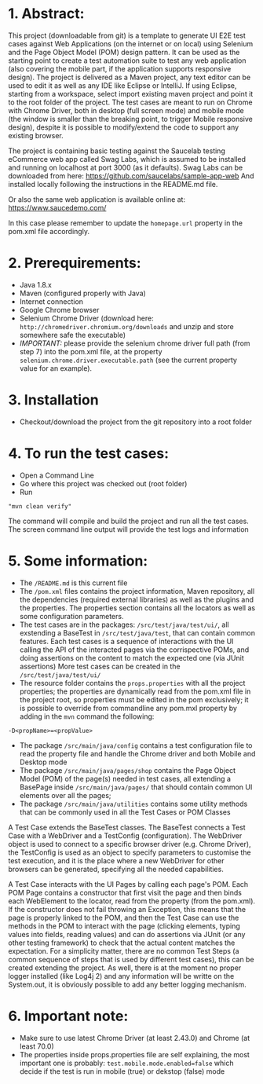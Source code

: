 
# 1. Abstract:
This project (downloadable from git) is a template to generate UI E2E test cases against Web Applications (on the internet or on local) using Selenium and the Page Object Model (POM) design pattern.
It can be used as the starting point to create a test automation suite to test any web application (also covering the mobile part, if the application supports responsive design).
The project is delivered as a Maven project, any text editor can be used to edit it as well as any IDE like Eclipse or IntelliJ.
If using Eclipse, starting from a workspace, select import existing maven project and point it to the root folder of the project.
The test cases are meant to run on Chrome with Chrome Driver, both in desktop (full screen mode) and mobile mode (the window is smaller than the breaking point, to trigger Mobile responsive design), despite it is possible to modify/extend the code to support any existing browser.

The project is containing basic testing against the Saucelab testing eCommerce web app called Swag Labs, which is assumed to be installed and running on localhost at port 3000 (as it defaults).
Swag Labs can be downloaded from here:
https://github.com/saucelabs/sample-app-web
And installed locally following the instructions in the README.md file.

Or also the same web application is available online at:
https://www.saucedemo.com/

In this case please remember to update the `homepage.url` property in the pom.xml file accordingly.

# 2. Prerequirements:
- Java 1.8.x
- Maven (configured properly with Java)
- Internet connection
- Google Chrome browser
- Selenium Chrome Driver (download here: `http://chromedriver.chromium.org/downloads` and unzip and store somewhere safe the executable)
- *IMPORTANT:* please provide the selenium chrome driver full path (from step 7) into the pom.xml file, at the property `selenium.chrome.driver.executable.path` (see the current property value for an example).

# 3. Installation
- Checkout/download the project from the git repository into a root folder

# 4. To run the test cases:
- Open a Command Line
- Go where this project was checked out (root folder)
- Run 
```
"mvn clean verify"
```
The command will compile and build the project and run all the test cases.
The screen command line output will provide the test logs and information

# 5. Some information:
- The `/README.md` is this current file
- The `/pom.xml` files contains the project information, Maven repository, all the dependencies (required external libraries) as well as the plugins and the properties.
The properties section contains all the locators as well as some configuration parameters.
- The test cases are in the packages: `/src/test/java/test/ui/`, all exstending a BaseTest in `/src/test/java/test`, that can contain common features. 
Each test cases is a sequence of interactions with the UI calling the API of the interacted pages via the corrispective POMs, and doing assertions on the content to match the expected one (via JUnit assertions)
More test cases can be created in the `/src/test/java/test/ui/`
- The resource folder contains the `props.properties` with all the project properties; the properties are dynamically read from the pom.xml file in the project root, so properties must be edited in the pom exclusively; it is possible to override from commandline any pom.mxl property by adding in the `mvn` command the following:
```
-D<propName>=<propValue>
```
- The package `/src/main/java/config` contains a test configuration file to read the property file and handle the Chrome driver and both Mobile and Desktop mode
- The package `/src/main/java/pages/shop` contains the Page Object Model (POM) of the page(s) needed in test cases, all extending a BasePage inside `/src/main/java/pages/` that should contain common UI elements over all the pages;
- The package `/src/main/java/utilities` contains some utility methods that can be commonly used in all the Test Cases or POM Classes

A Test Case extends the BaseTest classes. The BaseTest connects a Test Case with a WebDriver and a TestConfig (configuration).
The WebDriver object is used to connect to a specific browser driver (e.g. Chrome Driver), the TestConfig is used as an object to specify parameters to customise the test execution, and it is the place where a new WebDriver for other browsers can be generated, specifying all the needed capabilities.

A Test Case interacts with the UI Pages by calling each page's POM.
Each POM Page contains a constructor that first visit the page and then binds each WebElement to the locator, read from the property (from the pom.xml).
If the constructor does not fail throwing an Exception, this means that the page is properly linked to the POM, and then the Test Case can use the methods in the POM to interact with the page (clicking elements, typing values into fields, reading values) and can do assertions via JUnit (or any other testing framework) to check that the actual content matches the expectation.
For a simplicity matter, there are no common Test Steps (a common sequence of steps that is used by different test cases), this can be created extending the project.
As well, there is at the moment no proper logger installed (like Log4j 2) and any information will be writte on the System.out, it is obviously possible to add any better logging mechanism.

# 6. Important note:
- Make sure to use latest Chrome Driver (at least 2.43.0) and Chrome (at least 70.0)
- The properties inside props.properties file are self explaining, the most important one is probably:
`test.mobile.mode.enabled=false`
which decide if the test is run in mobile (true) or dekstop (false) mode

